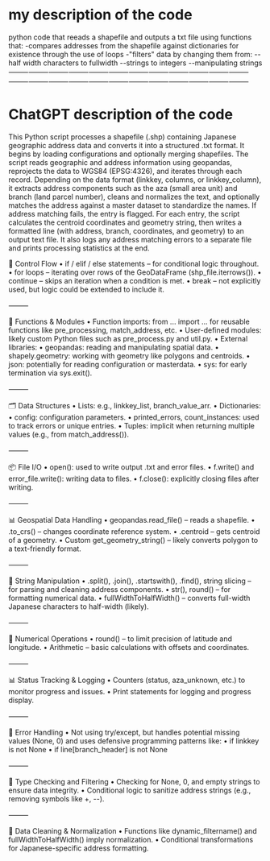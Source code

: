 # my description of the code
python code that reeads a shapefile and outputs a txt file using functions that:
-compares addresses from the shapefile against dictionaries for existence through the use of loops
-"filters" data by changing them from:
--half width characters to fullwidth
--strings to integers
--manipulating strings
⸻⸻⸻⸻⸻⸻⸻⸻⸻⸻⸻⸻⸻⸻⸻⸻⸻⸻⸻⸻⸻⸻⸻⸻
# ChatGPT description of the code
This Python script processes a shapefile (.shp) containing Japanese geographic address data and converts it into a structured .txt format. It begins by loading configurations and optionally merging shapefiles. The script reads geographic and address information using geopandas, reprojects the data to WGS84 (EPSG:4326), and iterates through each record. Depending on the data format (linkkey, columns, or linkkey_column), it extracts address components such as the aza (small area unit) and branch (land parcel number), cleans and normalizes the text, and optionally matches the address against a master dataset to standardize the names. If address matching fails, the entry is flagged. For each entry, the script calculates the centroid coordinates and geometry string, then writes a formatted line (with address, branch, coordinates, and geometry) to an output text file. It also logs any address matching errors to a separate file and prints processing statistics at the end.

🔁 Control Flow
	•	if / elif / else statements – for conditional logic throughout.
	•	for loops – iterating over rows of the GeoDataFrame (shp_file.iterrows()).
	•	continue – skips an iteration when a condition is met.
	•	break – not explicitly used, but logic could be extended to include it.

⸻

🧰 Functions & Modules
	•	Function imports: from ... import ... for reusable functions like pre_processing, match_address, etc.
	•	User-defined modules: likely custom Python files such as pre_process.py and util.py.
	•	External libraries:
	•	geopandas: reading and manipulating spatial data.
	•	shapely.geometry: working with geometry like polygons and centroids.
	•	json: potentially for reading configuration or masterdata.
	•	sys: for early termination via sys.exit().

⸻

🗂️ Data Structures
	•	Lists: e.g., linkkey_list, branch_value_arr.
	•	Dictionaries:
	•	config: configuration parameters.
	•	printed_errors, count_instances: used to track errors or unique entries.
	•	Tuples: implicit when returning multiple values (e.g., from match_address()).

⸻

📦 File I/O
	•	open(): used to write output .txt and error files.
	•	f.write() and error_file.write(): writing data to files.
	•	f.close(): explicitly closing files after writing.

⸻

📊 Geospatial Data Handling
	•	geopandas.read_file() – reads a shapefile.
	•	.to_crs() – changes coordinate reference system.
	•	.centroid – gets centroid of a geometry.
	•	Custom get_geometry_string() – likely converts polygon to a text-friendly format.

⸻

🧠 String Manipulation
	•	.split(), .join(), .startswith(), .find(), string slicing – for parsing and cleaning address components.
	•	str(), round() – for formatting numerical data.
	•	fullWidthToHalfWidth() – converts full-width Japanese characters to half-width (likely).

⸻

🧮 Numerical Operations
	•	round() – to limit precision of latitude and longitude.
	•	Arithmetic – basic calculations with offsets and coordinates.

⸻

📊 Status Tracking & Logging
	•	Counters (status, aza_unknown, etc.) to monitor progress and issues.
	•	Print statements for logging and progress display.

⸻

🛑 Error Handling
	•	Not using try/except, but handles potential missing values (None, 0) and uses defensive programming patterns like:
	•	if linkkey is not None
	•	if line[branch_header] is not None

⸻

🧪 Type Checking and Filtering
	•	Checking for None, 0, and empty strings to ensure data integrity.
	•	Conditional logic to sanitize address strings (e.g., removing symbols like +, --).

⸻

🧹 Data Cleaning & Normalization
	•	Functions like dynamic_filtername() and fullWidthToHalfWidth() imply normalization.
	•	Conditional transformations for Japanese-specific address formatting.

